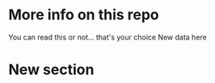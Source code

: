 # More info on this repo
You can read this or not... that's your choice
New data here
# New section
